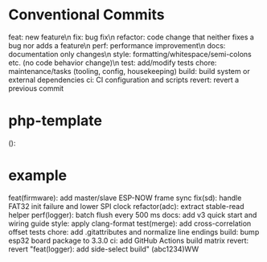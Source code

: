 # Conventional Commits
feat: new feature\n
fix: bug fix\n
refactor: code change that neither fixes a bug nor adds a feature\n
perf: performance improvement\n
docs: documentation only changes\n
style: formatting/whitespace/semi-colons etc. (no code behavior change)\n
test: add/modify tests
chore: maintenance/tasks (tooling, config, housekeeping)
build: build system or external dependencies
ci: CI configuration and scripts
revert: revert a previous commit

# php-template
<type>(<scope>): <subject>

# example
feat(firmware): add master/slave ESP-NOW frame sync
fix(sd): handle FAT32 init failure and lower SPI clock
refactor(adc): extract stable-read helper
perf(logger): batch flush every 500 ms
docs: add v3 quick start and wiring guide
style: apply clang-format
test(merge): add cross-correlation offset tests
chore: add .gitattributes and normalize line endings
build: bump esp32 board package to 3.3.0
ci: add GitHub Actions build matrix
revert: revert "feat(logger): add side-select build" (abc1234)WW